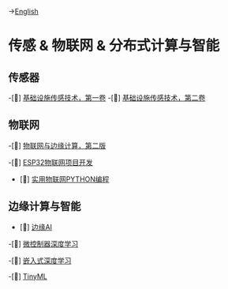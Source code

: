 ->[English](/SKILLSETS/IOT/iot.md)

# 传感 & 物联网 & 分布式计算与智能
## 传感器
-[📗] [基础设施传感技术，第一卷](https://learning.oreilly.com/api/v1/continue/9780857094322/) 
-[📗] [基础设施传感技术，第二卷](https://learning.oreilly.com/library/view/-/9781782422426/)

## 物联网
-[📗] [物联网与边缘计算，第二版](https://learning.oreilly.com/library/view/iot-and-edge/9781839214806/) 

-[📗] [ESP32物联网项目开发](https://learning.oreilly.com/library/view/developing-iot-projects/9781838641160/)

- [📗] [实用物联网PYTHON编程](https://learning.oreilly.com/library/view/practical-python-programming/9781838982461/)

## 边缘计算与智能
- [📗] [边缘AI](https://learning.oreilly.com/library/view/ai-at-the/9781098120191/)

-[📗] [微控制器深度学习](https://www.google.com.sg/books/edition/Deep_Learning_on_Microcontrollers/eL65EAAAQBAJ?hl=en&gbpv=0)

-[📗] [嵌入式深度学习](https://link.springer.com/book/10.1007/978-3-319-99223-5)

-[📗] [TinyML](https://learning.oreilly.com/library/view/tinyml/9781492052036/)